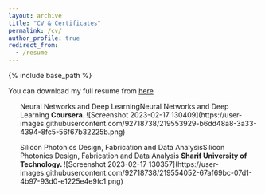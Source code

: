 ```yaml
---
layout: archive
title: "CV & Certificates"
permalink: /cv/
author_profile: true
redirect_from:
  - /resume
---
```


{% include base_path %}

You can download my full resume from [here](https://github.com/ErfanDejband/ErfanDejband.github.io/files/10553519/CV_Erfan_Dejband_latexe_.pdf)

<ul>
  <i class="fas fa-award" style="color:#FFD700;font-size:20px"></i>  Neural Networks and Deep LearningNeural Networks and Deep Learning <b> Coursera. </b>
  ![Screenshot 2023-02-17 130409](https://user-images.githubusercontent.com/92718738/219553929-b6dd48a8-3a33-4394-8fc5-56f67b32225b.png)
</ul>
<ul>
  <i class="fas fa-award" style="color:#FFD700;font-size:20px"></i> Silicon Photonics Design, Fabrication and Data AnalysisSilicon Photonics Design, Fabrication and Data Analysis <b> Sharif University of Technology. </b>
 ![Screenshot 2023-02-17 130357](https://user-images.githubusercontent.com/92718738/219554052-67af69bc-07d1-4b97-93d0-e1225e4e9fc1.png)

</ul>

